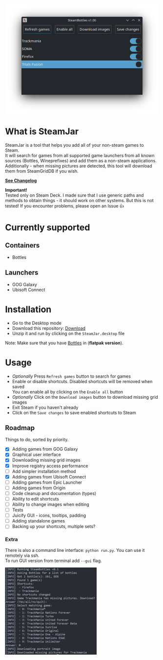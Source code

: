 <p align="center">
  <img width="500" alt="GUI preview screenshot" src="./preview_gui.png">
</p>

# What is SteamJar
SteamJar is a tool that helps you add all of your non-steam games to Steam.  
It will search for games from all supported game launchers from all known sources (Bottles, Wineprefixes) and add them as a non-steam applications.
Additionally - when missing pictures are detected, this tool will download them from SteamGridDB if you wish.
  
**[See Changelog](./CHANGELOG.md)**  
  
**Important!**  
Tested only on Steam Deck. I made sure that I use generic paths and methods to obtain things - it should work on other systems. But this is not tested! If you encounter problems, please open an Issue 👍 
  
# Currently supported
## Containers
- Bottles
## Launchers
- GOG Galaxy
- Ubisoft Connect

# Installation
- Go to the Desktop mode
- Download this repository: [Download](https://github.com/pbaja/SteamJar/archive/refs/heads/main.zip)
- Unzip it and run by clicking on the `SteamJar.desktop` file

Note: Make sure that you have [Bottles](https://usebottles.com/) in (**flatpak version**).

# Usage
- *Optionally* Press `Refresh games` button to search for games
- Enable or disable shortcuts. Disabled shortcuts will be removed when saved  
You can enable all by clicking on the `Enable all` button
- *Optionally* Click on the `Download images` button to download missing grid images
- Exit Steam if you haven't already
- Click on the `Save changes` to save enabled shortcuts to Steam 

## Roadmap
Things to do, sorted by priority.  
  
- [x] Adding games from GOG Galaxy
- [x] Graphical user interface
- [x] Downloading missing grid images
- [x] Improve registry access performance
- [ ] Add simpler installation method
- [x] Adding games from Ubisoft Connect
- [ ] Adding games from Epic Launcher
- [ ] Adding games from Origin
- [ ] Code cleanup and documentation (types)
- [ ] Ability to edit shortcuts
- [ ] Ability to change images when editing
- [ ] Tests
- [ ] Juicify GUI - icons, tooltips, padding
- [ ] Adding standalone games
- [ ] Backing up your shortcuts, multiple sets?

### Extra
There is also a command line interface: `python run.py`. You can use it remotely via ssh.  
To run GUI version from terminal add `--gui` flag.  
  
<img width="300" alt="GUI preview screenshot" src="./preview_cli.png">